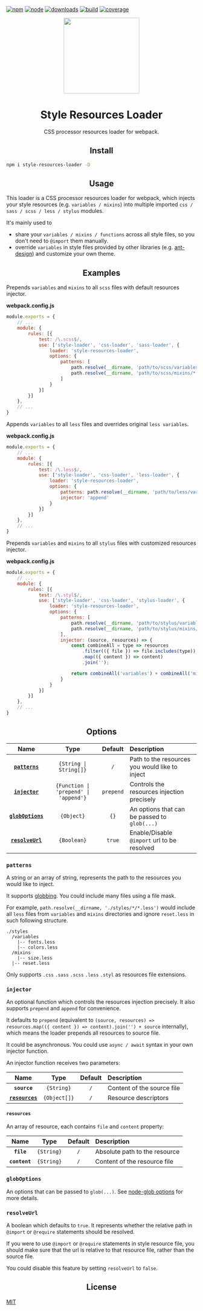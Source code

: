 [![npm][npm]][npm-url]
[![node][node]][node-url]
[![downloads][downloads]][downloads-url]
[![build][build]][build-url]
[![coverage][coverage]][coverage-url]

<div align="center">
  <a href="https://github.com/webpack/webpack">
    <img
        width="200"
        height="200"
        src="https://webpack.js.org/assets/icon-square-big.svg"
    >
  </a>
  <h1>Style Resources Loader</h1>
  <p>CSS processor resources loader for webpack.</p>
</div>


<h2 align="center">Install</h2>

```bash
npm i style-resources-loader -D
```

<h2 align="center">Usage</h2>

This loader is a CSS processor resources loader for webpack, which injects your style resources (e.g. `variables / mixins`) into multiple imported `css / sass / scss / less / stylus` modules.

It's mainly used to
 - share your `variables / mixins / functions` across all style files, so you don't need to `@import` them manually.
 - override `variables` in style files provided by other libraries (e.g. [ant-design](https://github.com/ant-design/ant-design)) and customize your own theme.

<h2 align="center">Examples</h2>

Prepends `variables` and `mixins` to all `scss` files with default resources injector.

**webpack.config.js**
``` js
module.exports = {
    // ...
    module: {
        rules: [{
            test: /\.scss$/,
            use: ['style-loader', 'css-loader', 'sass-loader', {
                loader: 'style-resources-loader',
                options: {
                    patterns: [
                        path.resolve(__dirname, 'path/to/scss/variables/*.scss'),
                        path.resolve(__dirname, 'path/to/scss/mixins/*.scss'),
                    ]
                }
            }]
        }]
    },
    // ...
}
```

Appends `variables` to all `less` files and overrides original `less variables`.

**webpack.config.js**
```js
module.exports = {
    // ...
    module: {
        rules: [{
            test: /\.less$/,
            use: ['style-loader', 'css-loader', 'less-loader', {
                loader: 'style-resources-loader',
                options: {
                    patterns: path.resolve(__dirname, 'path/to/less/variables/*.less'),
                    injector: 'append'
                }
            }]
        }]
    },
    // ...
}
```

Prepends `variables` and `mixins` to all `stylus` files with customized resources injector.

**webpack.config.js**
``` js
module.exports = {
    // ...
    module: {
        rules: [{
            test: /\.styl$/,
            use: ['style-loader', 'css-loader', 'stylus-loader', {
                loader: 'style-resources-loader',
                options: {
                    patterns: [
                        path.resolve(__dirname, 'path/to/stylus/variables/*.styl'),
                        path.resolve(__dirname, 'path/to/stylus/mixins/*.styl')
                    ],
                    injector: (source, resources) => {
                        const combineAll = type => resources
                            .filter(({ file }) => file.includes(type))
                            .map(({ content }) => content)
                            .join('');

                        return combineAll('variables') + combineAll('mixins') + source;
                    }
                }
            }]
        }]
    },
    // ...
}
```

<h2 align="center">Options</h2>

|Name|Type|Default|Description|
|:--:|:--:|:-----:|:----------|
|**[`patterns`](#patterns)**|`{String \| String[]}`|`/`|Path to the resources you would like to inject|
|**[`injector`](#injector)**|`{Function \| 'prepend' \| 'append'}`|`prepend`|Controls the resources injection precisely|
|**[`globOptions`](#globoptions)**|`{Object}`|`{}`|An options that can be passed to `glob(...)`|
|**[`resolveUrl`](#resolveurl)**|`{Boolean}`|`true`|Enable/Disable `@import` url to be resolved|

### `patterns`

A string or an array of string, represents the path to the resources you would like to inject.

It supports [globbing](https://github.com/isaacs/node-glob). You could include many files using a file mask.

For example, `path.resolve(__dirname, './styles/*/*.less')` would include all `less` files from `variables` and `mixins` directories and ignore `reset.less` in such following structure.

```
./styles
  /variables
    |-- fonts.less
    |-- colors.less
  /mixins
    |-- size.less
  |-- reset.less
```

Only supports `.css` `.sass` `.scss` `.less` `.styl` as resources file extensions.

### `injector`

An optional function which controls the resources injection precisely. It also supports `prepend` and `append` for convenience.

It defaults to `prepend` (equivalent to `(source, resources) => resources.map(({ content }) => content).join('') + source` internally), which means the loader prepends all resources to source file.

It could be asynchronous. You could use `async / await` syntax in your own injector function.

An injector function receives two parameters:

|Name|Type|Default|Description|
|:--:|:--:|:-----:|:----------|
|**`source`**|`{String}`|`/`|Content of the source file|
|**[`resources`](#resources)**|`{Object[]}`|`/`|Resource descriptors|

#### `resources`

An array of resource, each contains `file` and `content` property:

|Name|Type|Default|Description|
|:--:|:--:|:-----:|:----------|
|**`file`**|`{String}`|`/`|Absolute path to the resource|
|**`content`**|`{String}`|`/`|Content of the resource file|

### `globOptions`

An options that can be passed to `glob(...)`. See [node-glob options](https://github.com/isaacs/node-glob#options) for more details.

### `resolveUrl`

A boolean which defaults to `true`. It represents whether the relative path in `@import` or `@require` statements should be resolved.

If you were to use `@import` or `@require` statements in style resource file, you should make sure that the url is relative to that resource file, rather than the source file.

You could disable this feature by setting `resolveUrl` to `false`.

<h2 align="center">License</h2>

[MIT](http://www.opensource.org/licenses/mit-license.php)

[npm]: https://img.shields.io/npm/v/style-resources-loader.svg?style=flat-square
[npm-url]: https://www.npmjs.com/package/style-resources-loader
[node]: https://img.shields.io/node/v/style-resources-loader.svg
[node-url]: https://nodejs.org
[downloads]: https://img.shields.io/npm/dm/style-resources-loader.svg?style=flat-square
[downloads-url]: https://www.npmjs.com/package/style-resources-loader
[build]: https://img.shields.io/travis/yenshih/style-resources-loader/master.svg?style=flat-square
[build-url]: https://travis-ci.org/yenshih/style-resources-loader
[coverage]: https://img.shields.io/coveralls/yenshih/style-resources-loader/master.svg?style=flat
[coverage-url]: https://coveralls.io/github/yenshih/style-resources-loader?branch=master
